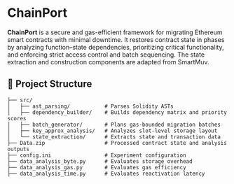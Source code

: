 # ChainPort

**ChainPort** is a secure and gas-efficient framework for migrating Ethereum smart contracts with minimal downtime. It restores contract state in phases by analyzing function–state dependencies, prioritizing critical functionality, and enforcing strict access control and batch sequencing. The state extraction and construction components are adapted from SmartMuv.

## 📁 Project Structure

    ├── src/
    │   ├── ast_parsing/           # Parses Solidity ASTs
    │   ├── dependency_builder/    # Builds dependency matrix and priority scores
    │   ├── batch_generator/       # Plans gas-bounded migration batches
    │   ├── key_approx_analysis/   # Analyzes slot-level storage layout
    │   └── state_extraction/      # Extracts state and transaction data
    ├── Data.zip                   # Processed contract state and analysis outputs
    ├── config.ini                 # Experiment configuration
    ├── data_analysis_byte.py      # Evaluates storage overhead
    ├── data_analysis_gas.py       # Evaluates gas efficiency
    ├── data_analysis_time.py      # Evaluates reactivation latency
